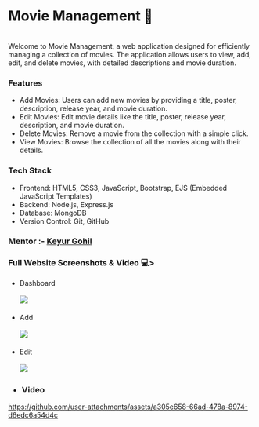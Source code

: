 <h1>Movie Management 🎥</h1><br>
Welcome to Movie Management, a web application designed for efficiently managing a collection of movies. The application allows users to view, add, edit, and delete movies, with detailed descriptions and movie duration.
<br>
<h3>Features</h3>
<ul>
  <li>
     Add Movies: Users can add new movies by providing a title, poster, description, release year, and movie duration.
  </li>
  <li>
     Edit Movies: Edit movie details like the title, poster, release year, description, and movie duration.
  </li>
  <li>
     Delete Movies: Remove a movie from the collection with a simple click.
  </li>
  <li>
      View Movies: Browse the collection of all the movies along with their details.
  </li>

</ul>
<h3>Tech Stack</h3>
<ul>
  <li>
     Frontend: HTML5, CSS3, JavaScript, Bootstrap, EJS (Embedded JavaScript Templates)
  </li>
  <li>
      Backend: Node.js, Express.js
  </li>
  <li>
      Database: MongoDB
  </li>
  <li>
      Version Control: Git, GitHub
  </li>
  
</ul>
<h3>
    Mentor :- <a href="https://github.com/keyurgohil13">Keyur Gohil </a>
</h3>
<h3> Full Website Screenshots & Video 💻></h3>
<ul>
  <li>
    Dashboard
    <br>
    <br>
    <img src="https://firebasestorage.googleapis.com/v0/b/img-str.appspot.com/o/dash-prime.png?alt=media&token=60d6363e-d71f-4dae-9474-230c1b18a154" />
    <br>
    <br>
  </li>
  <li>
    Add
    <br>
    <br>
    <img src="https://firebasestorage.googleapis.com/v0/b/img-str.appspot.com/o/add-movie.png?alt=media&token=731ff500-36f8-4295-ba5b-d5d02567fe58" />
    <br>
    <br>
  </li>
  <li>
    Edit
    <br>
    <br>
    <img src="https://firebasestorage.googleapis.com/v0/b/img-str.appspot.com/o/Amazon-Prime.png?alt=media&token=62d2395e-f4ea-41fa-9026-9dd38edb6160" />
  </li>
</ul>
<h3><ul><li>Video</li></ul></h3>

https://github.com/user-attachments/assets/a305e658-66ad-478a-8974-d6edc6a54d4c
